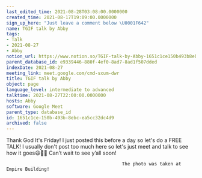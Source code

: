 ```yaml
---
last_edited_time: 2021-08-28T03:08:00.0000000
created_time: 2021-08-17T19:09:00.0000000
sign_up_here: "Just leave a comment below \U0001F642"
name: TGIF talk by Abby
tags:
- Talk
- 2021-08-27
- Abby
notion_url: https://www.notion.so/TGIF-talk-by-Abby-1651c1ce150b493b8ebcea5cc32dc4d9
parent_database_id: e9339446-880f-4ef0-8ad7-8ad1f507dded
indexDate: 2021-08-27
meeting_link: meet.google.com/cmd-sxum-dwr
title: TGIF talk by Abby
object: page
language_level: intermediate to advanced
talktime: 2021-08-27T22:00:00.0000000
hosts: Abby
software: Google Meet
parent_type: database_id
id: 1651c1ce-150b-493b-8ebc-ea5cc32dc4d9
archived: false
---
```




Thank God It's Friday! I just posted this before a day so let's do a FREE TALK!
I usually don't post too much here so let's just meet and talk to see how it goes😆👍🏻
Can’t wait to see y’all soon!



                                               The photo was taken at Empire Building!











